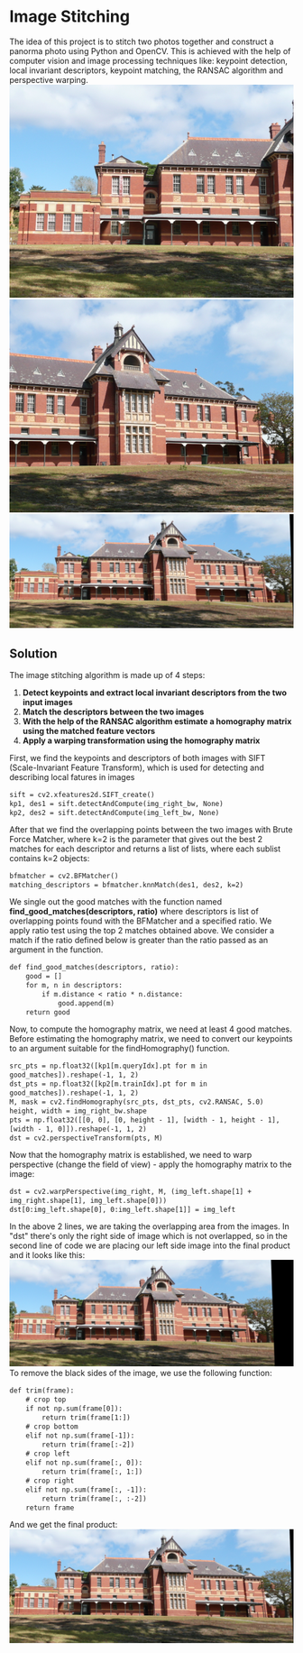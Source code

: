 # Image Stitching


The idea of this project is to stitch two photos together and construct a panorma photo using Python and OpenCV. This is achieved with the help of computer vision and image processing techniques like: keypoint detection, local invariant descriptors, keypoint matching, the RANSAC algorithm and perspective warping.
![](images/3.jpg)
![](images/4.jpg)
![](panorama.png)

## Solution
The image stitching algorithm is made up of 4 steps:
 1. **Detect keypoints and extract local invariant descriptors from the two input images**
 2. **Match the descriptors between the two images**
 3. **With the help of the RANSAC algorithm estimate a homography matrix using the matched feature vectors**
 4. **Apply a warping transformation using the homography matrix**

First, we find the keypoints and descriptors of both images with SIFT (Scale-Invariant Feature Transform), which is used for detecting and describing local fatures in images 

    sift = cv2.xfeatures2d.SIFT_create()
    kp1, des1 = sift.detectAndCompute(img_right_bw, None)  
    kp2, des2 = sift.detectAndCompute(img_left_bw, None)

After that we find the overlapping points between the two images with Brute Force Matcher, where k=2 is the parameter that gives out the best 2 matches for each descriptor and returns a list of lists, where each sublist contains k=2 objects:

    bfmatcher = cv2.BFMatcher()
    matching_descriptors = bfmatcher.knnMatch(des1, des2, k=2)

We single out the good matches with the function named **find_good_matches(descriptors, ratio)** where descriptors is list of overlapping points found with the BFMatcher and a specified ratio. 
We apply ratio test using the top 2 matches obtained above. We consider a match if the ratio defined below is greater than the ratio passed as an argument in the function.

    def find_good_matches(descriptors, ratio): 
	    good = []  
	    for m, n in descriptors:  
	        if m.distance < ratio * n.distance:  
	            good.append(m)  
	    return good
Now, to compute the homography matrix, we need at least 4 good matches. Before estimating the homography matrix, we need to convert our keypoints to an argument suitable for the findHomography() function.

    src_pts = np.float32([kp1[m.queryIdx].pt for m in good_matches]).reshape(-1, 1, 2)  
    dst_pts = np.float32([kp2[m.trainIdx].pt for m in good_matches]).reshape(-1, 1, 2)  
    M, mask = cv2.findHomography(src_pts, dst_pts, cv2.RANSAC, 5.0)
    height, width = img_right_bw.shape  
    pts = np.float32([[0, 0], [0, height - 1], [width - 1, height - 1], [width - 1, 0]]).reshape(-1, 1, 2)
    dst = cv2.perspectiveTransform(pts, M)  

Now that the homography matrix is established, we need to warp perspective (change the field of view) - apply the homography matrix to the image:

    dst = cv2.warpPerspective(img_right, M, (img_left.shape[1] + img_right.shape[1], img_left.shape[0]))
    dst[0:img_left.shape[0], 0:img_left.shape[1]] = img_left
    
   In the above 2 lines, we are taking the overlapping area from the images. In "dst" there's only the right side of image which is not overlapped, so in the second line of code we are placing our left side image into the final product and it looks like this:
   ![](panorama-untrimmed.png)
   To remove the black sides of the image, we use the following function:
   

    def trim(frame):
	    # crop top
	    if not np.sum(frame[0]):
	        return trim(frame[1:])
	    # crop bottom
	    elif not np.sum(frame[-1]):
	        return trim(frame[:-2])
	    # crop left
	    elif not np.sum(frame[:, 0]):
	        return trim(frame[:, 1:])
	    # crop right
	    elif not np.sum(frame[:, -1]):
	        return trim(frame[:, :-2])
	    return frame
  
  And we get the final product:
  ![](panorama.png)

